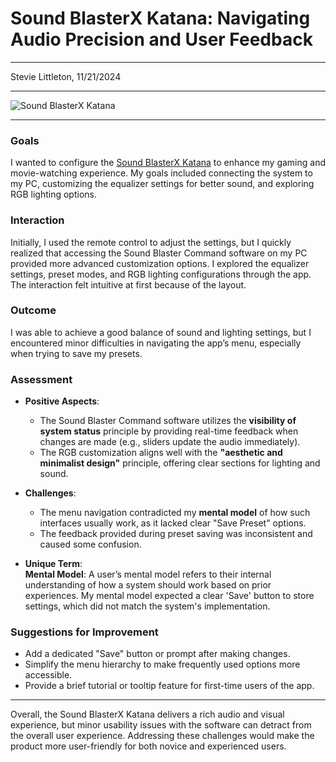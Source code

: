 # Sound BlasterX Katana: Navigating Audio Precision and User Feedback

---

Stevie Littleton, 11/21/2024

---
 
![Sound BlasterX Katana](https://songphuong.vn/Content/uploads/2020/05/3_katana_creative_songphuong.vn_.jpg)  


---

### **Goals**
I wanted to configure the [Sound BlasterX Katana](https://us.creative.com/p/speakers/sound-blasterx-katana) to enhance my gaming and movie-watching experience. My goals included connecting the system to my PC, customizing the equalizer settings for better sound, and exploring RGB lighting options.

### **Interaction**
Initially, I used the remote control to adjust the settings, but I quickly realized that accessing the Sound Blaster Command software on my PC provided more advanced customization options. I explored the equalizer settings, preset modes, and RGB lighting configurations through the app. The interaction felt intuitive at first because of the layout.

### **Outcome**
I was able to achieve a good balance of sound and lighting settings, but I encountered minor difficulties in navigating the app’s menu, especially when trying to save my presets.

### **Assessment**
- **Positive Aspects**:
  - The Sound Blaster Command software utilizes the **visibility of system status** principle by providing real-time feedback when changes are made (e.g., sliders update the audio immediately).
  - The RGB customization aligns well with the **"aesthetic and minimalist design"** principle, offering clear sections for lighting and sound.

- **Challenges**:
  - The menu navigation contradicted my **mental model** of how such interfaces usually work, as it lacked clear "Save Preset" options.
  - The feedback provided during preset saving was inconsistent and caused some confusion.

- **Unique Term**:  
  **Mental Model**: A user’s mental model refers to their internal understanding of how a system should work based on prior experiences. My mental model expected a clear 'Save' button to store settings, which did not match the system's implementation.

### **Suggestions for Improvement**
- Add a dedicated "Save" button or prompt after making changes.
- Simplify the menu hierarchy to make frequently used options more accessible.
- Provide a brief tutorial or tooltip feature for first-time users of the app.

---

Overall, the Sound BlasterX Katana delivers a rich audio and visual experience, but minor usability issues with the software can detract from the overall user experience. Addressing these challenges would make the product more user-friendly for both novice and experienced users.
